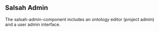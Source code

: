 ## Salsah Admin

The salsah-admin-component includes an ontology editor (project admin) and a user admin interface.
